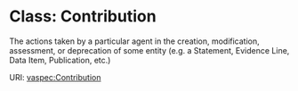 # Class: Contribution

The actions taken by a particular agent in the creation, modification, assessment, or deprecation of some entity (e.g. a Statement, Evidence Line, Data Item, Publication, etc.)

URI: [vaspec:Contribution](https://example.org/vaspec/Contribution)
